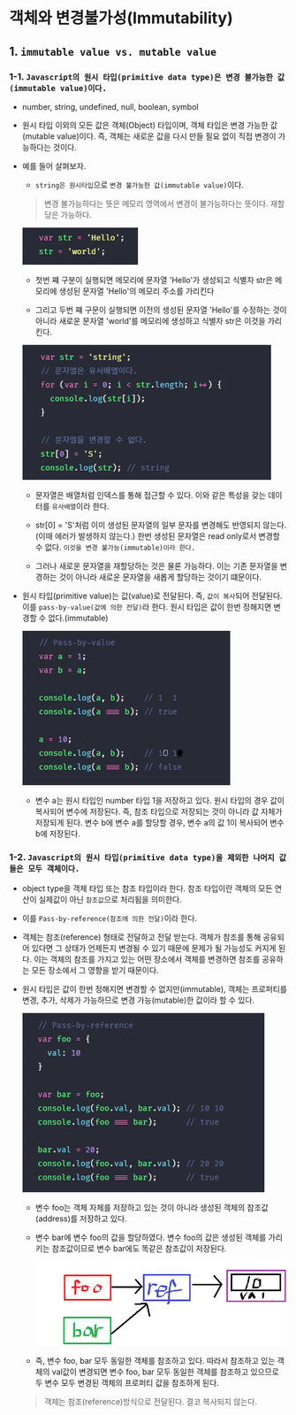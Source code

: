 # 객체와 변경불가성(Immutability)

## 1. `immutable value vs. mutable value`

### 1-1. `Javascript의 원시 타입(primitive data type)은 변경 불가능한 값(immutable value)이다.`

- number, string, undefined, null, boolean, symbol

- 원시 타입 이외의 모든 값은 객체(Object) 타입이며, 객체 타입은 변경 가능한 값(mutable value)이다. 즉, 객체는 새로운 값을 다시 만들 필요 없이 직접 변경이 가능하다는 것이다.

- 예를 들어 살펴보자.

  - `string은 원시타입`으로 `변경 불가능한 값(immutable value)`이다.

  > 변경 불가능하다는 뜻은 메모리 영역에서 변경이 불가능하다는 뜻이다. 재할당은 가능하다.

  ![string](/image/string.png)

  - 첫번 쨰 구분이 실행되면 메모리에 문자열 'Hello'가 생성되고 식별자 str은 메모리에 생성된 문자열 'Hello'의 메모리 주소를 가리킨다

  - 그리고 두번 쨰 구문이 실행되면 이전의 생성된 문자열 'Hello'를 수정하는 것이 아니라 새로운 문자열 'world'를 메모리에 생성하고 식별자 str은 이것을 가리킨다.

  ![string](/image/유사배열.png)

  - 문자열은 배열처럼 인덱스를 통해 접근할 수 있다. 이와 같은 특성을 갖는 데이터를 `유사배열`이라 한다.

  - str[0] = 'S'처럼 이미 생성된 문자열의 일부 문자를 변경해도 반영되지 않는다.(이때 에러가 발생하지 않는다.) 한번 생성된 문자열은 read only로서 변경할 수 없다. `이것을 변경 불가능(immutable)이라 한다.`

  - 그러나 새로운 문자열을 재할당하는 것은 물론 가능하다. 이는 기존 문자열을 변경하는 것이 아니라 새로운 문자열을 새롭게 할당하는 것이기 떄문이다.

- 원시 타입(primitive value)는 값(value)로 전달된다. 즉, `값이 복사`되어 전달된다. 이를 `pass-by-value(값에 의한 전달)`라 한다. 원시 타입은 값이 한번 정해지면 변경할 수 없다.(immutable)

  ![passbyvalue](/image/passbyvalue.png)

  - 변수 a는 원시 타입인 number 타입 1을 저장하고 있다. 원시 타입의 경우 값이 복사되어 변수에 저장된다. 즉, 참조 타입으로 저장되는 것이 아니라 값 자체가 저장되게 된다. 변수 b에 변수 a를 할당할 경우, 변수 a의 값 1이 복사되어 변수 b에 저장된다.

### 1-2. `Javascript의 원시 타입(primitive data type)을 제외한 나머지 값들은 모두 객체이다.`

- object type을 객체 타입 또는 참조 타입이라 한다. 참조 타입이란 객체의 모든 연산이 실제값이 아닌 `참조값`으로 처리됨을 의미한다.

- 이를 `Pass-by-reference(참조에 의한 전달)`이라 한다.

- 객체는 참조(reference) 형태로 전달하고 전달 받는다. 객체가 참조를 통해 공유되어 있다면 그 상태가 언제든지 변경될 수 있기 때문에 문제가 될 가능성도 커지게 된다. 이는 객체의 참조를 가지고 있는 어떤 장소에서 객체를 변경하면 참조를 공유하는 모든 장소에서 그 영향을 받기 때문이다.

- 원시 타입은 값이 한번 정해지면 변경할 수 없지만(immutable), 객체는 프로퍼티를 변경, 추가, 삭제가 가능하므로 변경 가능(mutable)한 값이라 할 수 있다.

  ![reference](/image/reference.png)

  - 변수 foo는 객체 자체를 저장하고 있는 것이 아니라 생성된 객체의 참조값(address)를 저장하고 있다.

  - 변수 bar에 변수 foo의 값을 할당하였다. 변수 foo의 값은 생성된 객체를 가리키는 참조값이므로 변수 bar에도 똑같은 참조값이 저장된다.

    ![reference](/image/reference2.png)

  - 즉, 변수 foo, bar 모두 동일한 객체를 참조하고 있다. 따라서 참조하고 있는 객체의 val값이 변경되면 변수 foo, bar 모두 동일한 객체를 참조하고 있으므로 두 변수 모두 변경된 객체의 프로퍼티 값을 참조하게 된다.

  > 객체는 참조(reference)방식으로 전달된다. 결코 복사되지 않는다.
